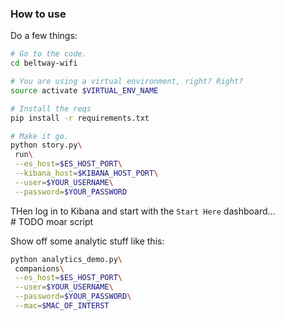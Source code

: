 ### How to use

Do a few things:
```bash
# Go to the code.
cd beltway-wifi

# You are using a virtual environment, right? Right?
source activate $VIRTUAL_ENV_NAME

# Install the reqs
pip install -r requirements.txt

# Make it go.
python story.py\
 run\
 --es_host=$ES_HOST_PORT\
 --kibana_host=$KIBANA_HOST_PORT\
 --user=$YOUR_USERNAME\
 --password=$YOUR_PASSWORD
```

THen log in to Kibana and start with the `Start Here` dashboard...  
\# TODO moar script

Show off some analytic stuff like this:
```bash
python analytics_demo.py\
 companions\
 --es_host=$ES_HOST_PORT\
 --user=$YOUR_USERNAME\
 --password=$YOUR_PASSWORD\
 --mac=$MAC_OF_INTERST
```